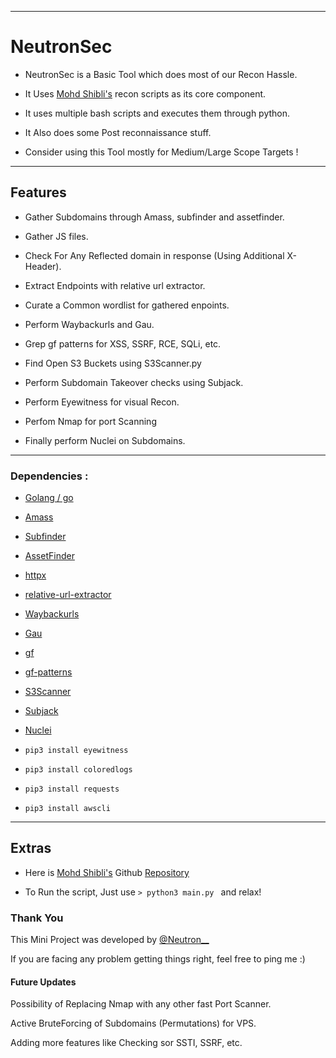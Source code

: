 
---

# NeutronSec


- NeutronSec is a Basic Tool which does most of our Recon Hassle.

-  It Uses [Mohd Shibli's](https://twitter.com/_d3f4u17_) recon scripts
as its core component.

- It uses multiple bash scripts and executes them through python.
  
- It Also does some Post reconnaissance stuff.

- Consider using this Tool mostly for Medium/Large Scope Targets !

---
## Features 


- Gather Subdomains through Amass, subfinder and assetfinder.

- Gather JS files.

- Check For Any Reflected domain in response (Using Additional X-Header).

- Extract Endpoints with relative url extractor.

- Curate a Common wordlist for gathered enpoints.

- Perform Waybackurls and Gau.

- Grep gf patterns for XSS, SSRF, RCE, SQLi, etc.

- Find Open S3 Buckets using S3Scanner.py

- Perform Subdomain Takeover checks using Subjack.

- Perform Eyewitness for visual Recon.

- Perfom Nmap for port Scanning

- Finally perform Nuclei on Subdomains.

---

### Dependencies :

- [Golang / go](https://golang.org/doc/install)

- [Amass](https://github.com/OWASP/Amass)

- [Subfinder](https://github.com/projectdiscovery/subfinder)

- [AssetFinder](https://github.com/tomnomnom/assetfinder)

- [httpx](https://github.com/projectdiscovery/httpx)

- [relative-url-extractor](https://github.com/jobertabma/relative-url-extractor)

- [Waybackurls](https://github.com/tomnomnom/waybackurls)

- [Gau](https://github.com/lc/gau)

- [gf](https://github.com/tomnomnom/gf)

- [gf-patterns](https://github.com/1ndianl33t/Gf-Patterns)

- [S3Scanner](https://github.com/sa7mon/S3Scanner)

- [Subjack](https://github.com/haccer/subjack)

- [Nuclei](https://github.com/projectdiscovery/nuclei)

- ```pip3 install eyewitness```

- ```pip3 install coloredlogs```

- ```pip3 install requests```

- ```pip3 install awscli```

---

## Extras


- Here is [Mohd Shibli's](https://twitter.com/_d3f4u17_) Github [Repository](https://github.com/shibli2700) 

- To Run the script, Just use ``` > python3 main.py  ``` and relax!


### Thank You


This Mini Project was developed by [@Neutron__](https://twitter.com/Neutron__)

If you are facing any problem getting things right, feel free to ping me :)

#### Future Updates


Possibility of Replacing Nmap with any other fast Port Scanner.

Active BruteForcing of Subdomains (Permutations) for VPS.

Adding more features like Checking sor SSTI, SSRF, etc.

